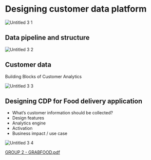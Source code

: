# Designing customer data platform

![‎Untitled 3 ‎1](https://github.com/ChanapatC/Customer-Analytics/assets/136244448/b1e91f85-2959-437d-a352-d5a5c84940be)

## Data pipeline and structure 
![‎Untitled 3 ‎2](https://github.com/ChanapatC/Customer-Analytics/assets/136244448/be5da580-da12-43f2-b56c-489aa67d6f83)

## Customer data 
Building Blocks of Customer Analytics

![‎Untitled 3 ‎3](https://github.com/ChanapatC/Customer-Analytics/assets/136244448/9d7b39de-5455-4301-81c5-17f7bb058bc1)


## Designing CDP for Food delivery application
- What’s customer information should be collected?
- Design features
- Analytics engine 
- Activation
- Business impact / use case

![‎Untitled 3 ‎4](https://github.com/ChanapatC/Customer-Analytics/assets/136244448/771f55ad-b379-4914-aae2-6c1dc2169e23)

[GROUP 2 - GRABFOOD.pdf](https://github.com/ChanapatC/Customer-Analytics/files/12181214/GROUP.2.-.GRABFOOD.pdf)
